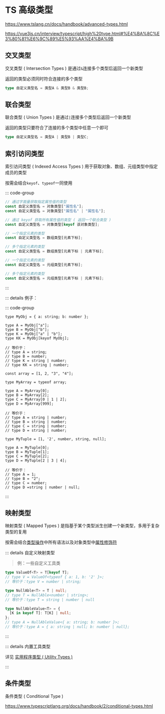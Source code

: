 # TS 高级类型

https://www.tslang.cn/docs/handbook/advanced-types.html

https://vue3js.cn/interview/typescript/high%20type.html#%E4%BA%8C%E3%80%81%E6%9C%89%E5%93%AA%E4%BA%9B

## 交叉类型

交叉类型 ( Intersection Types ) 是通过`&`连接多个类型后返回一个新类型

返回的类型必须同时符合连接的多个类型

```ts
type 自定义类型名 = 类型A & 类型B & 类型B;
```

## 联合类型

联合类型 ( Union Types ) 是通过`|`连接多个类型后返回一个新类型

返回的类型只要符合了连接的多个类型中任意一个即可

```ts
type 自定义类型名 = 类型A | 类型B | 类型C;
```

## 索引访问类型

索引访问类型 ( Indexed Access Types ) 用于获取对象、数组、元组类型中指定成员的类型

按需会结合`keyof`、`typeof`一同使用

::: code-group

```ts [对象类型]
// 通过字面量获取指定属性值的类型
const 自定义类型名 = 对象类型["属性名"];
const 自定义类型名 = 对象类型["属性名" | "属性名"];

// 通过 keyof 获取所有属性值的类型 ( 返回一个联合类型 )
const 自定义类型名 = 对象类型[keyof 该对象类型];
```

```ts [数组类型]
// 一个指定元素的类型
const 自定义类型名 = 数组类型[元素下标];

// 多个指定元素的类型
const 自定义类型名 = 数组类型[元素下标 | 元素下标];
```

```ts [元组类型]
// 一个指定元素的类型
const 自定义类型名 = 元组类型[元素下标];

// 多个指定元素的类型
const 自定义类型名 = 元组类型[元素下标 | 元素下标];
```

:::

::: details 例子：

::: code-group

```ts{3-6} [对象类型]
type MyObj = { a: string; b: number };

type A = MyObj["a"];
type B = MyObj["b"];
type K = MyObj["a" | "b"];
type KK = MyObj[keyof MyObj];

// 等价于：
// type A = string;
// type B = number;
// type K = string | number;
// type KK = string | number;
```

```ts{5-8} [数组类型]
const array = [1, 2, "3", "4"];

type MyArray = typeof array;

type A = MyArray[0];
type B = MyArray[2];
type C = MyArray[0 | 1 | 2];
type D = MyArray[999];

// 等价于：
// type A = string | number;
// type B = string | number;
// type C = string | number;
// type D = string | number;
```

```ts{3-6} [元组类型]
type MyTuple = [1, '2', number, string, null];

type A = MyTuple[0];
type B = MyTuple[1];
type C = MyTuple[2];
type D = MyTuple[2 | 3 | 4];

// 等价于：
// type A = 1;
// type B = "2";
// type C = number;
// type D =string | number | null;
```

:::

## 映射类型

映射类型 ( Mapped Types ) 是指基于某个类型派生创建一个新类型，多用于复杂类型的复用

按需会结合[类型操作](./types-manipulation.md)中所有语法以及对象类型中[属性修饰符](./ts-object.md#属性修饰符)

::: details 自定义映射类型

> 例：一些自定义工具类

```ts
type ValueOf<T> = T[keyof T];
// type V = ValueOf<typeof { a: 1, b: '2' }>;
// 等价于：type V = number | string;

type NullAble<T> = T | null;
// type T = NullAble<number | string>;
// 等价于：type T = string | number | null

type NullAbleValue<T> = {
  [K in keyof T]: T[K] | null;
};
// type A = NullAbleValue<{ a: string; b: number }>;
// 等价于：type A = { a: string | null; b: number | null};
```

:::

::: details 内置工具类型

详见 [实用程序类型 ( Utility Types )](../interface-generic/utility-types.md)

:::

## 条件类型

条件类型 ( Conditional Type )

https://www.typescriptlang.org/docs/handbook/2/conditional-types.html

